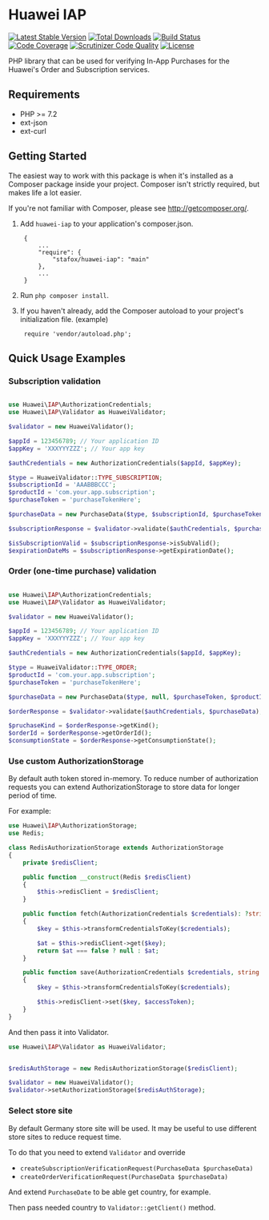 Huawei IAP
=======

[![Latest Stable Version](https://poser.pugx.org/stafox/huawei-iap/v)](//packagist.org/packages/stafox/huawei-iap) 
[![Total Downloads](https://poser.pugx.org/stafox/huawei-iap/downloads)](//packagist.org/packages/stafox/huawei-iap)
[![Build Status](https://travis-ci.org/stafox/huawei-iap.png?branch=main)](https://travis-ci.org/stafox/huawei-iap)
[![Code Coverage](https://scrutinizer-ci.com/g/Stafox/huawei-iap/badges/coverage.png?b=main)](https://scrutinizer-ci.com/g/stafox/huawei-iap/?branch=main)
[![Scrutinizer Code Quality](https://scrutinizer-ci.com/g/stafox/huawei-iap/badges/quality-score.png?b=main)](https://scrutinizer-ci.com/g/stafox/huawei-iap/?branch=main)
[![License](https://poser.pugx.org/stafox/huawei-iap/license)](//packagist.org/packages/stafox/huawei-iap)

PHP library that can be used for verifying In-App Purchases for the Huawei's Order and Subscription services.

## Requirements

* PHP >= 7.2
* ext-json
* ext-curl

## Getting Started

The easiest way to work with this package is when it's installed as a
Composer package inside your project. Composer isn't strictly
required, but makes life a lot easier.

If you're not familiar with Composer, please see <http://getcomposer.org/>.

1. Add `huawei-iap` to your application's composer.json.

        {
            ...
            "require": {
                "stafox/huawei-iap": "main"
            },
            ...
        }

2. Run `php composer install`.

3. If you haven't already, add the Composer autoload to your project's
   initialization file. (example)

        require 'vendor/autoload.php';


## Quick Usage Examples ##

### Subscription validation

```php

use Huawei\IAP\AuthorizationCredentials;
use Huawei\IAP\Validator as HuaweiValidator;

$validator = new HuaweiValidator();

$appId = 123456789; // Your application ID
$appKey = 'XXXYYYZZZ'; // Your app key

$authCredentials = new AuthorizationCredentials($appId, $appKey);

$type = HuaweiValidator::TYPE_SUBSCRIPTION;
$subscriptionId = 'AAABBBCCC';
$productId = 'com.your.app.subscription';
$purchaseToken = 'purchaseTokenHere';

$purchaseData = new PurchaseData($type, $subscriptionId, $purchaseToken, $productId);

$subscriptionResponse = $validator->validate($authCredentials, $purchaseData);

$isSubscriptionValid = $subscriptionResponse->isSubValid();
$expirationDateMs = $subscriptionResponse->getExpirationDate();
```

### Order (one-time purchase) validation

```php

use Huawei\IAP\AuthorizationCredentials;
use Huawei\IAP\Validator as HuaweiValidator;

$validator = new HuaweiValidator();

$appId = 123456789; // Your application ID
$appKey = 'XXXYYYZZZ'; // Your app key

$authCredentials = new AuthorizationCredentials($appId, $appKey);

$type = HuaweiValidator::TYPE_ORDER;
$productId = 'com.your.app.subscription';
$purchaseToken = 'purchaseTokenHere';

$purchaseData = new PurchaseData($type, null, $purchaseToken, $productId);

$orderResponse = $validator->validate($authCredentials, $purchaseData);

$pruchaseKind = $orderResponse->getKind();
$orderId = $orderResponse->getOrderId();
$consumptionState = $orderResponse->getConsumptionState();
```

### Use custom AuthorizationStorage

By default auth token stored in-memory. To reduce number of authorization requests you can extend AuthorizationStorage
to store data for longer period of time.

For example:

```php
use Huawei\IAP\AuthorizationStorage;
use Redis;

class RedisAuthorizationStorage extends AuthorizationStorage
{
    private $redisClient;

    public function __construct(Redis $redisClient)
    {
        $this->redisClient = $redisClient;
    }

    public function fetch(AuthorizationCredentials $credentials): ?string
    {
        $key = $this->transformCredentialsToKey($credentials);

        $at = $this->redisClient->get($key);
        return $at === false ? null : $at;
    }

    public function save(AuthorizationCredentials $credentials, string $accessToken): void
    {
        $key = $this->transformCredentialsToKey($credentials);

        $this->redisClient->set($key, $accessToken);
    }
}
```

And then pass it into Validator.

```php
use Huawei\IAP\Validator as HuaweiValidator;


$redisAuthStorage = new RedisAuthorizationStorage($redisClient);

$validator = new HuaweiValidator();
$validator->setAuthorizationStorage($redisAuthStorage);
```

### Select store site

By default Germany store site will be used. It may be useful to use different store sites to reduce request time.

To do that you need to extend `Validator` and override
* `createSubscriptionVerificationRequest(PurchaseData $purchaseData)`
* `createOrderVerificationRequest(PurchaseData $purchaseData)`

And extend `PurchaseDate` to be able get country, for example.

Then pass needed country to `Validator::getClient()` method.
